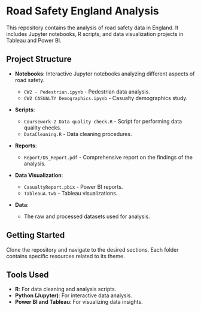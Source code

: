 # Road Safety England Analysis

This repository contains the analysis of road safety data in England. It includes Jupyter notebooks, R scripts, and data visualization projects in Tableau and Power BI.

## Project Structure

- **Notebooks**: Interactive Jupyter notebooks analyzing different aspects of road safety.
  - `CW2 - Pedestrian.ipynb` - Pedestrian data analysis.
  - `CW2 CASUALTY Demographics.ipynb` - Casualty demographics study.

- **Scripts**:
  - `Coursework-2 Data quality check.R` - Script for performing data quality checks.
  - `DataCleaning.R` - Data cleaning procedures.

- **Reports**:
  - `Report/DS_Report.pdf` - Comprehensive report on the findings of the analysis.

- **Data Visualization**:
  - `CasualtyReport.pbix` - Power BI reports.
  - `TableauA.twb` - Tableau visualizations.

- **Data**:
  - The raw and processed datasets used for analysis.

## Getting Started

Clone the repository and navigate to the desired sections. Each folder contains specific resources related to its theme.

## Tools Used

- **R**: For data cleaning and analysis scripts.
- **Python (Jupyter)**: For interactive data analysis.
- **Power BI and Tableau**: For visualizing data insights.